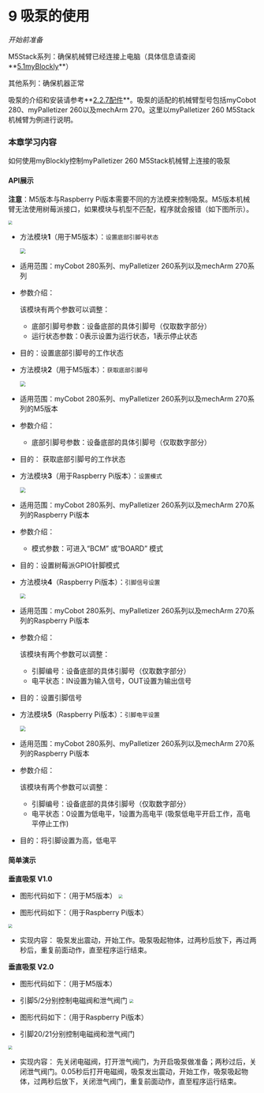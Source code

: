 # 9 吸泵的使用

<i>开始前准备</i>

M5Stack系列：确保机械臂已经连接上电脑（具体信息请查阅**[5.1myBlockly](https://docs.elephantrobotics.com/docs/gitbook/5-ProgramingApplication-myblockly-uiflow-mind/5.1-myblockly/)**）

其他系列：确保机器正常

吸泵的介绍和安装请参考**[2.2.7配件](https://docs.elephantrobotics.com/docs/gitbook/2-serialproduct/2.7-accessories/2.7.4-pump.html)**。吸泵的适配的机械臂型号包括myCobot 280、myPalletizer 260以及mechArm 270。这里以myPalletizer 260 M5Stack机械臂为例进行说明。

### 本章学习内容

如何使用myBlockly控制myPalletizer 260 M5Stack机械臂上连接的吸泵

#### API展示

**注意**：M5版本与Raspberry Pi版本需要不同的方法模来控制吸泵。M5版本机械臂无法使用树莓派接口，如果模块与机型不匹配，程序就会报错（如下图所示）。

<img src="../../resourse/5-ProgramingApplication-myblockly-uiflow-mind/image/myblockly/M5报错.jpg" style="zoom: 50%;" />



* 方法模块**1**（用于M5版本）：`设置底部引脚号状态`

  <img src="../../resourse/5-ProgramingApplication-myblockly-uiflow-mind/image/myblockly/底部引脚输出.jpg" style="zoom: 67%;" />

* 适用范围：myCobot 280系列、myPalletizer 260系列以及mechArm 270系列

* 参数介绍：

  该模块有两个参数可以调整：

  * 底部引脚号参数：设备底部的具体引脚号（仅取数字部分）
  * 运行状态参数：0表示设置为运行状态，1表示停止状态

* 目的：设置底部引脚号的工作状态

  

* 方法模块**2**（用于M5版本）：`获取底部引脚号`

  <img src="../../resourse/5-ProgramingApplication-myblockly-uiflow-mind/image/myblockly/底部引脚输入.jpg" style="zoom: 67%;" />

* 适用范围：myCobot 280系列、myPalletizer 260系列以及mechArm 270系列的M5版本

* 参数介绍：

  * 底部引脚号参数：设备底部的具体引脚号（仅取数字部分）

* 目的： 获取底部引脚号的工作状态



* 方法模块**3**（用于Raspberry Pi版本）：`设置模式`

  <img src="../../resourse/5-ProgramingApplication-myblockly-uiflow-mind/image/myblockly/设置模式.jpg" style="zoom: 67%;" />

* 适用范围：myCobot 280系列、myPalletizer 260系列以及mechArm 270系列的Raspberry Pi版本
* 参数介绍：
  * 模式参数：可进入“BCM” 或“BOARD” 模式
* 目的：设置树莓派GPIO针脚模式



* 方法模块**4**（Raspberry Pi版本）：`引脚信号设置`

  <img src="../../resourse/5-ProgramingApplication-myblockly-uiflow-mind/image/myblockly/引脚信号设置.jpg" style="zoom: 67%;" />

* 适用范围：myCobot 280系列、myPalletizer 260系列以及mechArm 270系列的Raspberry Pi版本

* 参数介绍：

  该模块有两个参数可以调整：

  * 引脚编号：设备底部的具体引脚号（仅取数字部分）
  * 电平状态：IN设置为输入信号，OUT设置为输出信号

* 目的：设置引脚信号



* 方法模块**5**（Raspberry Pi版本）：`引脚电平设置`

  <img src="../../resourse/5-ProgramingApplication-myblockly-uiflow-mind/image/myblockly/引脚电平设置.jpg" style="zoom: 67%;" />

* 适用范围：myCobot 280系列、myPalletizer 260系列以及mechArm 270系列的Raspberry Pi版本

* 参数介绍：

  该模块有两个参数可以调整：

  * 引脚编号：设备底部的具体引脚号（仅取数字部分）
  * 电平状态：0设置为低电平，1设置为高电平 (吸泵低电平开启工作，高电平停止工作)

* 目的：将引脚设置为高，低电平

#### 简单演示

**垂直吸泵 V1.0**
* 图形代码如下：（用于M5版本）
  <img src="../../resourse/5-ProgramingApplication-myblockly-uiflow-mind/image/myblockly/吸泵demo.jpg" style="zoom: 50%;" />

* 图形代码如下：（用于Raspberry Pi版本）
 <img src="../../resourse/5-ProgramingApplication-myblockly-uiflow-mind/image/myblockly/吸泵demo-pi.jpg" style="zoom: 50%;" />

* 实现内容：
  吸泵发出震动，开始工作。吸泵吸起物体，过两秒后放下，再过两秒后，重复前面动作，直至程序运行结束。  

**垂直吸泵 V2.0**
* 图形代码如下：（用于M5版本）
* 引脚5/2分别控制电磁阀和泄气阀门
  <img src="../../resourse/5-ProgramingApplication-myblockly-uiflow-mind/image/myblockly/吸泵2.0demo.png" style="zoom: 50%;" />

* 图形代码如下：（用于Raspberry Pi版本）
* 引脚20/21分别控制电磁阀和泄气阀门
 <img src="../../resourse/5-ProgramingApplication-myblockly-uiflow-mind/image/myblockly/吸泵2.0demo-pi.png" style="zoom: 50%;" />

* 实现内容：
  先关闭电磁阀，打开泄气阀门，为开启吸泵做准备；两秒过后，关闭泄气阀门。0.05秒后打开电磁阀，吸泵发出震动，开始工作，吸泵吸起物体，过两秒后放下，关闭泄气阀门，重复前面动作，直至程序运行结束。